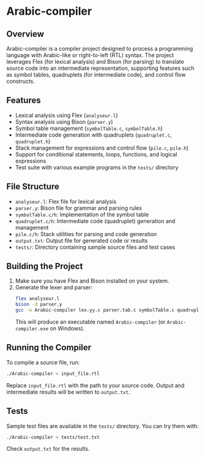 # Arabic-compiler

## Overview

Arabic-compiler is a compiler project designed to process a programming language with Arabic-like or right-to-left (RTL) syntax. The project leverages Flex (for lexical analysis) and Bison (for parsing) to translate source code into an intermediate representation, supporting features such as symbol tables, quadruplets (for intermediate code), and control flow constructs.

## Features
- Lexical analysis using Flex (`analyseur.l`)
- Syntax analysis using Bison (`parser.y`)
- Symbol table management (`symbolTable.c`, `symbolTable.h`)
- Intermediate code generation with quadruplets (`quadruplet.c`, `quadruplet.h`)
- Stack management for expressions and control flow (`pile.c`, `pile.h`)
- Support for conditional statements, loops, functions, and logical expressions
- Test suite with various example programs in the `tests/` directory

## File Structure
- `analyseur.l`: Flex file for lexical analysis
- `parser.y`: Bison file for grammar and parsing rules
- `symbolTable.c/h`: Implementation of the symbol table
- `quadruplet.c/h`: Intermediate code (quadruplet) generation and management
- `pile.c/h`: Stack utilities for parsing and code generation
- `output.txt`: Output file for generated code or results
- `tests/`: Directory containing sample source files and test cases

## Building the Project
1. Make sure you have Flex and Bison installed on your system.
2. Generate the lexer and parser:
   ```sh
   flex analyseur.l
   bison -d parser.y
   gcc -o Arabic-compiler lex.yy.c parser.tab.c symbolTable.c quadruplet.c pile.c -lfl
   ```
   This will produce an executable named `Arabic-compiler` (or `Arabic-compiler.exe` on Windows).

## Running the Compiler
To compile a source file, run:
```sh
./Arabic-compiler < input_file.rtl
```
Replace `input_file.rtl` with the path to your source code. Output and intermediate results will be written to `output.txt`.

## Tests
Sample test files are available in the `tests/` directory. You can try them with:
```sh
./Arabic-compiler < tests/test.txt
```
Check `output.txt` for the results.